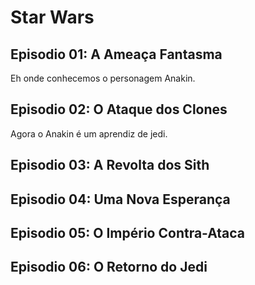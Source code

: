 # Star Wars

## Episodio 01: A Ameaça Fantasma

Eh onde conhecemos o personagem Anakin.

## Episodio 02: O Ataque dos Clones

Agora o Anakin é um aprendiz de jedi.

## Episodio 03: A Revolta dos Sith

## Episodio 04: Uma Nova Esperança

## Episodio 05: O Império Contra-Ataca

## Episodio 06: O Retorno do Jedi
